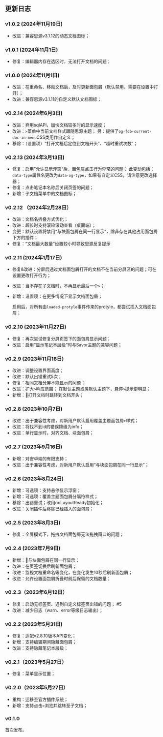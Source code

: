 ## 更新日志

### v1.0.2 (2024年11月19日)

- 改进：兼容思源v3.1.12的动态文档图标；

### v1.0.1 (2024年11月1日)
- 修复：编辑器内存在选区时，无法打开文档的问题；

### v1.0.0 (2024年11月1日)
- 改进：在重命名、移动文档后，及时更新面包屑（默认禁用，需要在设置中打开）；
- 改进：兼容思源v3.1.11的自定义默认文档图标；

### v0.2.14 (2024年6月3日)
- 改进：弃用sqlAPI，加快文档较多时的显示速度；
- 改进：`>`菜单中当前文档样式跟随思源主题；
  另：提供了`og-fdb-current-doc-in-menu`CSS类用作自定义；
- 移除：（设置项）“打开文档后定位到文档开头”、“超时重试次数”；

### v0.2.13 (2024年3月13日)
- 修复：启用”允许显示浮窗“后，面包屑点击行为异常的问题；
  此变动包括：`data-type`属性名更改为`data-og-type`，如果有自定义CSS，请注意更改选择器；
- 修复：点击笔记本名称后关闭页签的问题；
- 新增：子文档菜单中的文档图标；

### v0.2.12 （2024年2月28日）
- 改进：文档名折叠方式优化；
- 改进：超长时支持滚轮滚动查看（桌面端）；
- 变更：默认设置将禁用“与块面包屑在同一行显示“，除非存在其他占用面包屑下方的插件；
- 修复：“文档最大数量”设置较小时导致思源反复提示

### v0.2.11 (2024年1月17日)
- 修复&改进：分屏后通过文档面包屑打开的文档不在当前分屏区的问题；可在设置更改打开行为；
- 改进：当不存在子文档时，不再显示最后一个`>`；
- 新增：设置项：在更多情况下显示文档面包屑；
  
  启用后，对所有由`loaded-protyle`事件传来的protyle，都尝试插入文档面包屑；

### v0.2.10 (2023年11月27日)
- 修复：再次尝试修复分屏页签下的面包屑显示问题；
- 改进：启用“显示笔记本层级”时与Savor主题的兼容问题；

### v0.2.9 (2023年11月18日)
- 改进：调整设置界面高度；
- 改进：默认出错重试5次；
- 修复：相同文档分屏不能显示的问题；
- 改进：扩大`>`响应范围；
       在默认主题或类默认主题下，悬停`>`提示更明显；
- 新增：🧪打开文档时跳转到文档开头；

### v0.2.8 (2023年10月7日)
- 改进：出于兼容性考虑，对新用户默认启用覆盖主题面包屑`>`样式；
- 改进：将找不到id的错误降级为info；
- 改进：单行显示时，对齐文档、块面包屑；

### v0.2.7 (2023年9月16日)

- 新增：对安卓端的有限支持；
- 改进：出于兼容性考虑，对新用户默认启用“与块面包屑在同一行显示”；

### v0.2.6 (2023年8月24日)

- 新增：可选项：支持悬停显示浮窗；
- 新增：可选项：覆盖主题面包屑分隔符样式；
- 移除：出错重试；改用onLayoutReady初始化；
- 改进：关闭插件后移除已经插入的面包屑；

### v0.2.5 (2023年8月3日)
- 修复：全屏模式下，拖拽文档面包屑无法拖拽窗口的问题；

### v0.2.4 (2023年7月9日)
- 新增：🧪与块面包屑在同一行显示；
- 改进：在页签切换后刷新面包屑；
- 改进：监视文档重命名等变化，在变化发生10秒后刷新面包屑；
- 改进：允许设置面包屑折叠时前后保留的文档数量；

### v0.2.3（2023年6月12日）

- 修复：启动无标签页、遇到自定义标签页出错的问题； #5
- 改进：减少日志（warn、error等级日志输出）；

### v0.2.2 (2023年5月31日)

- 修复：适配v2.8.10版本API变化；
- 新增：支持编辑期间隐藏面包屑；
- 改进：支持隐藏笔记本层级；

### v0.2.1（2023年5月27日）

- 修复：菜单显示位置；

### v0.2.0（2023年5月27日）

- 重构：迁移至官方插件系统；
- 新增：支持点击`>`浏览并跳转至子文档；

### v0.1.0

首次发布。